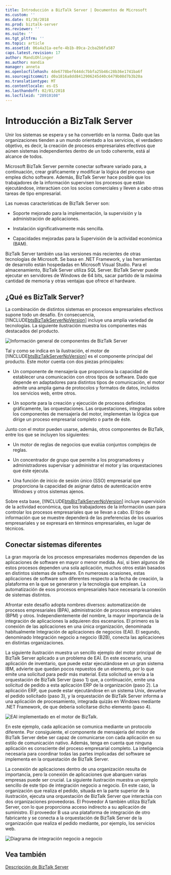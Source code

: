 ```yaml
---
title: Introducción a BizTalk Server | Documentos de Microsoft
ms.custom: ''
ms.date: 01/30/2018
ms.prod: biztalk-server
ms.reviewer: ''
ms.suite: ''
ms.tgt_pltfrm: ''
ms.topic: article
ms.assetid: 06a4a31a-eefe-4b1b-89ca-2cba2b6fa587
caps.latest.revision: 17
author: MandiOhlinger
ms.author: mandia
manager: anneta
ms.openlocfilehash: 4de6778bef644dc7bbfa25b46c28b36e1741ba6f
ms.sourcegitcommit: d0a1816a8dd8412906245d40c6479b08d7b3b20a
ms.translationtype: MT
ms.contentlocale: es-ES
ms.lasthandoff: 02/01/2018
ms.locfileid: "28910108"
---
```

# <a name="introducing-biztalk-server"></a>Introducción a BizTalk Server
Unir los sistemas se espera y se ha convertido en la norma. Dado que las organizaciones tienden a un mundo orientado a los servicios, el verdadero objetivo, es decir, la creación de procesos empresariales efectivos que aúnen sistemas independientes dentro de un todo coherente, está al alcance de todos.  
  
 Microsoft BizTalk Server permite conectar software variado para, a continuación, crear gráficamente y modificar la lógica del proceso que emplea dicho software. Además, BizTalk Server hace posible que los trabajadores de la información supervisen los procesos que están ejecutándose, interactúen con los socios comerciales y lleven a cabo otras tareas de tipo empresarial.  
  
 Las nuevas características de BizTalk Server son:  
  
-   Soporte mejorado para la implementación, la supervisión y la administración de aplicaciones.  
  
-   Instalación significativamente más sencilla.  
  
-   Capacidades mejoradas para la Supervisión de la actividad económica (BAM).  
  
BizTalk Server también usa las versiones más recientes de otras tecnologías de Microsoft. Se basa en .NET Framework, y las herramientas de desarrollo están hospedadas en Microsoft Visual Studio. Para el almacenamiento, BizTalk Server utiliza SQL Server. BizTalk Server puede ejecutar en servidores de Windows de 64 bits, sacar partido de la máxima cantidad de memoria y otras ventajas que ofrece el hardware.  
  
## <a name="what-is-biztalk-server"></a>¿Qué es BizTalk Server?  
 La combinación de distintos sistemas en procesos empresariales efectivos supone todo un desafío. En consecuencia, [!INCLUDE[btsBizTalkServerNoVersion](../includes/btsbiztalkservernoversion-md.md)] incluye una amplia variedad de tecnologías. La siguiente ilustración muestra los componentes más destacados del producto.  
  
 ![Información general de componentes de BizTalk Server](../core/media/d167608e-7c51-4d52-b8fa-9d4149242934.gif "d167608e-7c51-4d52-b8fa-9d4149242934")  
  
 Tal y como se indica en la ilustración, el motor de [!INCLUDE[btsBizTalkServerNoVersion](../includes/btsbiztalkservernoversion-md.md)] es el componente principal del producto. Este motor cuenta con dos piezas principales:  
  
-   Un componente de mensajería que proporciona la capacidad de establecer una comunicación con otros tipos de software. Dado que depende en adaptadores para distintos tipos de comunicación, el motor admite una amplia gama de protocolos y formatos de datos, incluidos los servicios web, entre otros.  
  
-   Un soporte para la creación y ejecución de procesos definidos gráficamente, las orquestaciones. Las orquestaciones, integradas sobre los componentes de mensajería del motor, implementan la lógica que dirige un proceso empresarial completo o parte de éste.  
  
 Junto con el motor pueden usarse, además, otros componentes de BizTalk, entre los que se incluyen los siguientes:  
  
-   Un motor de reglas de negocios que evalúa conjuntos complejos de reglas.  
  
-   Un concentrador de grupo que permite a los programadores y administradores supervisar y administrar el motor y las orquestaciones que éste ejecuta.  
  
-   Una función de inicio de sesión único (SSO) empresarial que proporciona la capacidad de asignar datos de autenticación entre Windows y otros sistemas ajenos.  
  
 Sobre esta base, [!INCLUDE[btsBizTalkServerNoVersion](../includes/btsbiztalkservernoversion-md.md)] incluye supervisión de la actividad económica, que los trabajadores de la información usan para controlar los procesos empresariales que se llevan a cabo. El tipo de información que se muestre dependerá de las preferencias de los usuarios empresariales y se expresará en términos empresariales, en lugar de técnicos.  
  
## <a name="connecting-diverse-systems"></a>Conectar sistemas diferentes  
 La gran mayoría de los procesos empresariales modernos dependen de las aplicaciones de software en mayor o menor medida. Así, si bien algunos de estos procesos dependen una sola aplicación, muchos otros están basados en distintos sistemas de software. En numerosas ocasiones, estas aplicaciones de software son diferentes respecto a la fecha de creación, la plataforma en la que se generaron y la tecnología que emplean. La automatización de esos procesos empresariales hace necesaria la conexión de sistemas distintos.  
  
 Afrontar este desafío adopta nombres diversos: automatización de procesos empresariales (BPA), administración de procesos empresariales (BPM) y otros. Independientemente del nombre, la mayor importancia de la integración de aplicaciones la adquieren dos escenarios. El primero es la conexión de las aplicaciones en una única organización, denominada habitualmente Integración de aplicaciones de negocios (EAI). El segundo, denominado Integración negocio a negocio (B2B), conecta las aplicaciones en distintas organizaciones.  
  
 La siguiente ilustración muestra un sencillo ejemplo del motor principal de BizTalk Server aplicado a un problema de EAI. En este escenario, una aplicación de inventario, que puede estar ejecutándose en un gran sistema IBM, advierte que quedan pocos repuestos de un elemento, por lo que emite una solicitud para pedir más material. Esta solicitud se envía a la orquestación de BizTalk Server (paso 1) que, a continuación, emite una solicitud de pedido a esta aplicación ERP de la organización (paso 2). La aplicación ERP, que puede estar ejecutándose en un sistema Unix, devuelve el pedido solicitado (paso 3), y la orquestación de BizTalk Server informa a una aplicación de procesamiento, integrada quizás en Windows mediante .NET Framework, de que debería solicitarse dicho elemento (paso 4).  
  
 ![EAI implementado en el motor de BizTalk.](../core/media/7d8558da-03cf-494b-8334-efe0ea15a6a7.gif "7d8558da-03cf-494b-8334-efe0ea15a6a7")  
  
 En este ejemplo, cada aplicación se comunica mediante un protocolo diferente. Por consiguiente, el componente de mensajería del motor de BizTalk Server debe ser capaz de comunicarse con cada aplicación en su estilo de comunicación nativo. Además, tenga en cuenta que ninguna aplicación es consciente del proceso empresarial completo. La inteligencia necesaria para coordinar todas las partes implicadas del software se implementa en la orquestación de BizTalk Server.  
  
 La conexión de aplicaciones dentro de una organización resulta de importancia, pero la conexión de aplicaciones que abarquen varias empresas puede ser crucial. La siguiente ilustración muestra un ejemplo sencillo de este tipo de integración negocio a negocio. En este caso, la organización que realiza el pedido, situada en la parte superior de la ilustración, ejecuta una orquestación de BizTalk Server que interactúa con dos organizaciones proveedoras. El Proveedor A también utiliza BizTalk Server, con lo que proporciona acceso indirecto a su aplicación de suministro. El proveedor B usa una plataforma de integración de otro fabricante y se conecta a la orquestación de BizTalk Server de la organización que realiza el pedido mediante, por ejemplo, los servicios web.  
  
 ![Diagrama de integración negocio a negocio](../core/media/b1d8787d-e842-468e-96c5-b68875d9abc3.gif "b1d8787d-e842-468e-96c5-b68875d9abc3")  
  
## <a name="see-also"></a>Vea también  
 [Descripción de BizTalk Server](../core/understanding-biztalk-server.md)
